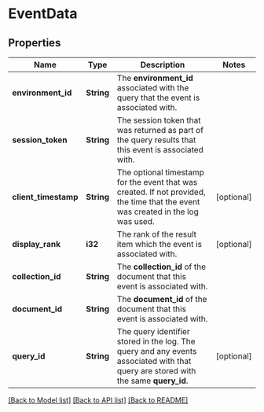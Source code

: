 # EventData

## Properties
Name | Type | Description | Notes
------------ | ------------- | ------------- | -------------
**environment_id** | **String** | The **environment_id** associated with the query that the event is associated with. | 
**session_token** | **String** | The session token that was returned as part of the query results that this event is associated with. | 
**client_timestamp** | **String** | The optional timestamp for the event that was created. If not provided, the time that the event was created in the log was used. | [optional] 
**display_rank** | **i32** | The rank of the result item which the event is associated with. | [optional] 
**collection_id** | **String** | The **collection_id** of the document that this event is associated with. | 
**document_id** | **String** | The **document_id** of the document that this event is associated with. | 
**query_id** | **String** | The query identifier stored in the log. The query and any events associated with that query are stored with the same **query_id**. | [optional] 

[[Back to Model list]](../README.md#documentation-for-models) [[Back to API list]](../README.md#documentation-for-api-endpoints) [[Back to README]](../README.md)


